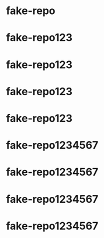 # fake-repo
# fake-repo123
# fake-repo123
# fake-repo123
# fake-repo123
# fake-repo1234567
# fake-repo1234567
# fake-repo1234567
# fake-repo1234567

